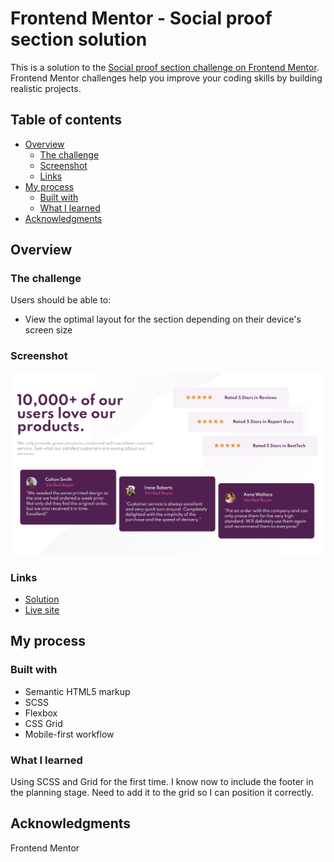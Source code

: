 # Frontend Mentor - Social proof section solution

This is a solution to the [Social proof section challenge on Frontend Mentor](https://www.frontendmentor.io/challenges/social-proof-section-6e0qTv_bA). Frontend Mentor challenges help you improve your coding skills by building realistic projects.

## Table of contents

- [Overview](#overview)
  - [The challenge](#the-challenge)
  - [Screenshot](#screenshot)
  - [Links](#links)
- [My process](#my-process)
  - [Built with](#built-with)
  - [What I learned](#what-i-learned)
- [Acknowledgments](#acknowledgments)

## Overview

### The challenge

Users should be able to:

- View the optimal layout for the section depending on their device's screen size

### Screenshot

![screenshot](images/social-proof.PNG)

### Links

- [Solution](https://github.com/roopsBee/frontEndMentor-social-poof-section)
- [Live site](https://compassionate-yalow-9ed5ab.netlify.app/)

## My process

### Built with

- Semantic HTML5 markup
- SCSS
- Flexbox
- CSS Grid
- Mobile-first workflow

### What I learned

Using SCSS and Grid for the first time. I know now to include the footer in the planning stage. Need to add it to the grid so I can position it correctly.

## Acknowledgments

Frontend Mentor
